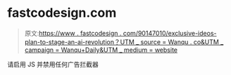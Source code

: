# fastcodesign.com

> 原文:[https://www . fastcodesign . com/90147010/exclusive-ideos-plan-to-stage-an-ai-revolution？UTM _ source = Wanqu . co&UTM _ campaign = Wanqu+Daily&UTM _ medium = website](https://www.fastcodesign.com/90147010/exclusive-ideos-plan-to-stage-an-ai-revolution?utm_source=wanqu.co&utm_campaign=Wanqu+Daily&utm_medium=website)

请启用 JS 并禁用任何广告拦截器